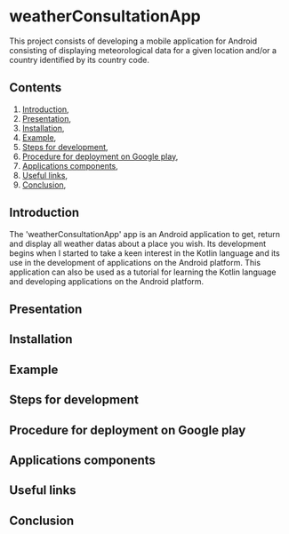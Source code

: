 # weatherConsultationApp

This project consists of developing a mobile application for Android consisting of displaying meteorological data for a given location and/or a country identified by its country code.

## Contents

1. [Introduction](#introduction),
2. [Presentation](#presentation),
3. [Installation](#installation),
4. [Example](#example),
5. [Steps for development](#steps_for_dev),
6. [Procedure for deployment on Google play](#on_google_play),
7. [Applications components](#applications_components),
8. [Useful links](#useful_links),
9. [Conclusion](#conclusion),

<a name="introduction"></a>
## Introduction

The 'weatherConsultationApp' app is an Android application to get, return and display all weather datas about a place you wish. Its development begins when I started to take a keen interest in the Kotlin language and its use in the development of applications on the Android platform. This application can also be used as a tutorial for learning the Kotlin language and developing applications on the Android platform.

<a name="presentation"></a>
## Presentation

<a name="installation"></a>
## Installation

<a name="example"></a>
## Example

<a name="steps_for_dev"></a>
## Steps for development

<a name="on_google_play"></a>
## Procedure for deployment on Google play

<a name="applications_components"></a>
## Applications components

<a name="useful_links"></a>
## Useful links

<a name="conclusion"></a>
## Conclusion
